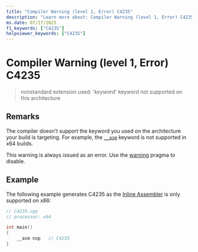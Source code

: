 ```yaml
---
title: "Compiler Warning (level 1, Error) C4235"
description: "Learn more about: Compiler Warning (level 1, Error) C4235"
ms.date: 07/27/2025
f1_keywords: ["C4235"]
helpviewer_keywords: ["C4235"]
---
```

# Compiler Warning (level 1, Error) C4235

> nonstandard extension used: '*keyword*' keyword not supported on this architecture

## Remarks

The compiler doesn't support the keyword you used on the architecture your build is targeting. For example, the [`__asm`](../../assembler/inline/asm.md) keyword is not supported in x64 builds.

This warning is always issued as an error. Use the [warning](../../preprocessor/warning.md) pragma to disable.

## Example

The following example generates C4235 as the [Inline Assembler](../../assembler/inline/inline-assembler.md) is only supported on x86:

```cpp
// C4235.cpp
// processor: x64

int main()
{
    __asm nop   // C4235
}
```
